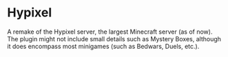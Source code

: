 # Hypixel
A remake of the Hypixel server, the largest Minecraft server (as of now). The plugin might not include small details such as Mystery Boxes, although it does encompass most minigames (such as Bedwars, Duels, etc.).
